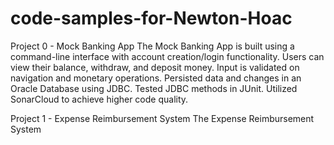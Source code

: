 # code-samples-for-Newton-Hoac
Project 0 - Mock Banking App
   The Mock Banking App is built using a command-line interface with account creation/login functionality. Users can view their balance, withdraw, and deposit money. Input is validated on navigation and monetary operations. Persisted data and changes in an Oracle Database using JDBC. Tested JDBC methods in JUnit. Utilized SonarCloud to achieve higher code quality.

Project 1 - Expense Reimbursement System
   The Expense Reimbursement System
